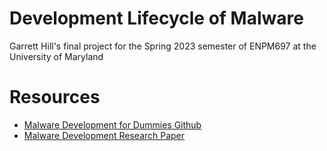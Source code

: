 # Development Lifecycle of Malware

Garrett Hill's final project for the Spring 2023 semester of ENPM697 at the University of Maryland


# Resources

- [Malware Development for Dummies Github](https://github.com/chvancooten/maldev-for-dummies)
- [Malware Development Research Paper](https://www.researchgate.net/publication/358979335_Malware_development)